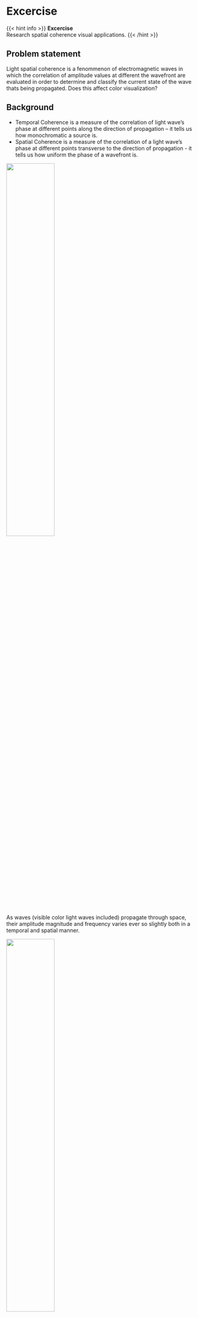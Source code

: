 # Excercise

{{< hint info >}}
**Excercise**  
Research spatial coherence visual applications.
{{< /hint >}}

## Problem statement
Light spatial coherence is a fenommenon of electromagnetic waves in which the correlation of amplitude values at different the wavefront are evaluated in order to determine and classify the current state of the wave thats being propagated. Does this affect color visualization?

## Background

* Temporal Coherence is a measure of the correlation of light wave’s phase at different points
along the direction of propagation – it tells us how monochromatic a source is.
* Spatial Coherence is a measure of the correlation of a light wave’s phase at different points
transverse to the direction of propagation - it tells us how uniform the phase of a wavefront is.
<img src="https://raw.githubusercontent.com/AndresRPerez12/VisualComputing2022-2/feature/SpatialCoherence/content/media/WaveSpatialTemporalCoherence.png" style="width: 50%;"/>

As waves (visible color light waves included) propagate through space, their amplitude magnitude and frequency varies ever so slightly both in a temporal and spatial manner. 

<img src="https://raw.githubusercontent.com/AndresRPerez12/VisualComputing2022-2/feature/SpatialCoherence/content/media/SpatialTemporalConcept.png" style="width: 50%;"/>

These two measurements are not mutually exclusive, meaning that all waves can be different ammounts of spatially and temporally incoherent at the same time.

<img src="https://raw.githubusercontent.com/AndresRPerez12/VisualComputing2022-2/feature/SpatialCoherence/content/media/TemporalSpatialComparison.png" style="width: 50%;"/>

The important mathematical value evaluated is that of mutual coherence, that is, the correlation of two or more composing spectrums at a certain time.

<img src="https://raw.githubusercontent.com/AndresRPerez12/VisualComputing2022-2/feature/SpatialCoherence/content/media/SpatialCoherenceEquation.png" style="width: 50%;"/>

## Conclusions
Spatial and temporal coherence explains through these correlations how colors and focus are altered both depending on distance and angles in which colors are observed, both because of diffussion of light and phase differences in the composing spectrums. 